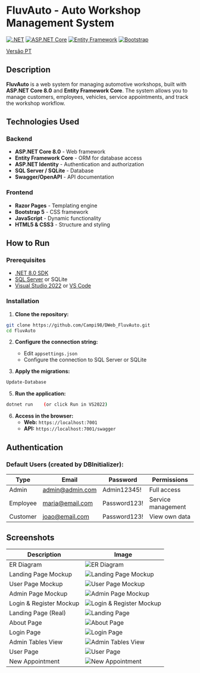 # FluvAuto - Auto Workshop Management System

[![.NET](https://img.shields.io/badge/.NET-8.0-blue.svg)](https://dotnet.microsoft.com/)
[![ASP.NET Core](https://img.shields.io/badge/ASP.NET%20Core-8.0-purple.svg)](https://dotnet.microsoft.com/apps/aspnet)
[![Entity Framework](https://img.shields.io/badge/Entity%20Framework-Core-orange.svg)](https://docs.microsoft.com/en-us/ef/)
[![Bootstrap](https://img.shields.io/badge/Bootstrap-5.x-purple.svg)](https://getbootstrap.com/)

[Versão PT](README.md)

## Description

**FluvAuto** is a web system for managing automotive workshops, built with **ASP.NET Core 8.0** and **Entity Framework Core**. The system allows you to manage customers, employees, vehicles, service appointments, and track the workshop workflow.

## Technologies Used

### **Backend**
- **ASP.NET Core 8.0** - Web framework
- **Entity Framework Core** - ORM for database access
- **ASP.NET Identity** - Authentication and authorization
- **SQL Server / SQLite** - Database
- **Swagger/OpenAPI** - API documentation

### **Frontend**
- **Razor Pages** - Templating engine
- **Bootstrap 5** - CSS framework
- **JavaScript** - Dynamic functionality
- **HTML5 & CSS3** - Structure and styling

## How to Run

### **Prerequisites**
- [.NET 8.0 SDK](https://dotnet.microsoft.com/download)
- [SQL Server](https://www.microsoft.com/sql-server) or SQLite
- [Visual Studio 2022](https://visualstudio.microsoft.com/) or [VS Code](https://code.visualstudio.com/)

### **Installation**

1. **Clone the repository:**
```bash
git clone https://github.com/Campi98/DWeb_FluvAuto.git
cd fluvAuto
```

2. **Configure the connection string:**
   - Edit `appsettings.json`
   - Configure the connection to SQL Server or SQLite

3. **Apply the migrations:**
```bash
Update-Database
```

5. **Run the application:**
```bash
dotnet run    (or click Run in VS2022)
```

6. **Access in the browser:**
   - **Web:** `https://localhost:7001`
   - **API:** `https://localhost:7001/swagger`

## Authentication

### **Default Users (created by DBInitializer):**

| Type | Email | Password | Permissions |
|------|-------|----------|-------------|
| Admin | admin@admin.com | Admin12345! | Full access |
| Employee | maria@email.com | Password123! | Service management |
| Customer | joao@email.com | Password123! | View own data |

## Screenshots

| Description | Image |
|-------------|-------|
| ER Diagram | ![ER Diagram](imgReadMe/1_dere.png) |
| Landing Page Mockup | ![Landing Page Mockup](imgReadMe/2_mockup_landingPage.png) |
| User Page Mockup | ![User Page Mockup](imgReadMe/3_mockup_userPage.png) |
| Admin Page Mockup | ![Admin Page Mockup](imgReadMe/4_mockup_adminPage.png) |
| Login & Register Mockup | ![Login & Register Mockup](imgReadMe/5_mockup_loginRegisto.png) |
| Landing Page (Real) | ![Landing Page](imgReadMe/6_landingPage.png) |
| About Page | ![About Page](imgReadMe/7_about.png) |
| Login Page | ![Login Page](imgReadMe/8_login.png) |
| Admin Tables View | ![Admin Tables View](imgReadMe/9_vistaTabelasAdmin.png) |
| User Page | ![User Page](imgReadMe/10_userPage.png) |
| New Appointment | ![New Appointment](imgReadMe/11_novaMarcacao.png) |
